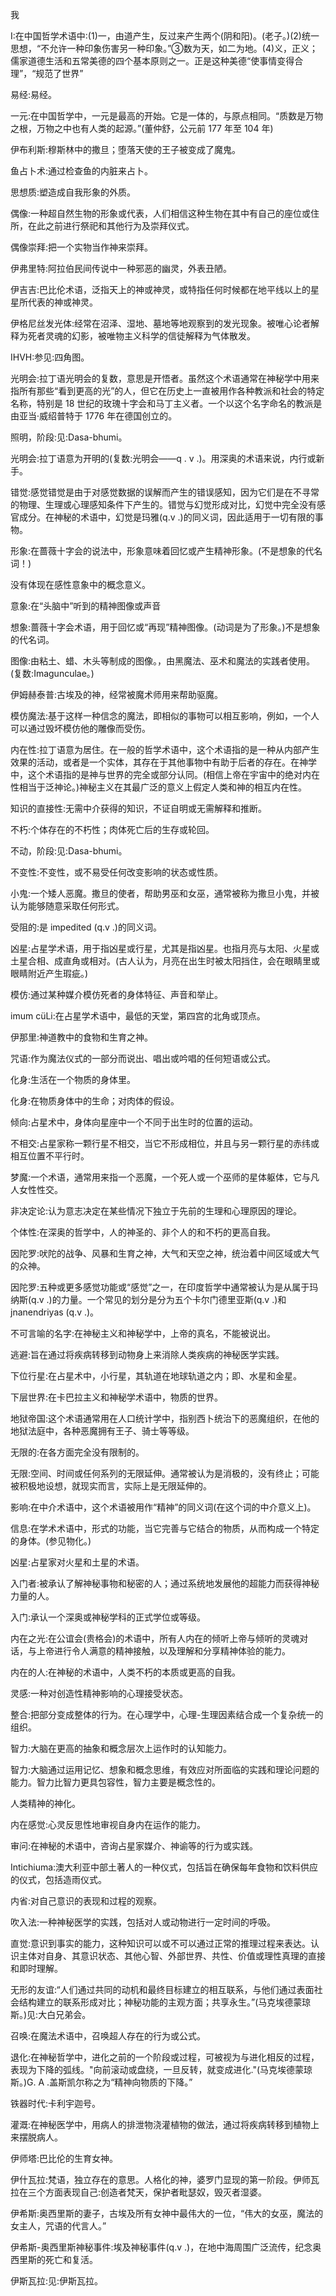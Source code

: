 

我

I:在中国哲学术语中:(1)一，由道产生，反过来产生两个(阴和阳)。(老子。)(2)统一思想，“不允许一种印象伤害另一种印象。”③数为天，如二为地。(4)义，正义；儒家道德生活和五常美德的四个基本原则之一。正是这种美德“使事情变得合理”，“规范了世界”

易经:易经。

一元:在中国哲学中，一元是最高的开始。它是一体的，与原点相同。“质数是万物之根，万物之中也有人类的起源。”(董仲舒，公元前 177 年至 104 年)

伊布利斯:穆斯林中的撒旦；堕落天使的王子被变成了魔鬼。

鱼占卜术:通过检查鱼的内脏来占卜。

思想质:塑造成自我形象的外质。

偶像:一种超自然生物的形象或代表，人们相信这种生物在其中有自己的座位或住所，在此之前进行祭祀和其他行为及崇拜仪式。

偶像崇拜:把一个实物当作神来崇拜。

伊弗里特:阿拉伯民间传说中一种邪恶的幽灵，外表丑陋。

伊吉吉:巴比伦术语，泛指天上的神或神灵，或特指任何时候都在地平线以上的星星所代表的神或神灵。

伊格尼丝发光体:经常在沼泽、湿地、墓地等地观察到的发光现象。被唯心论者解释为死者灵魂的幻影，被唯物主义科学的信徒解释为气体散发。

IHVH:参见:四角图。

光明会:拉丁语光明会的复数，意思是开悟者。虽然这个术语通常在神秘学中用来指所有那些“看到更高的光”的人，但它在历史上一直被用作各种教派和社会的特定名称，特别是 18 世纪的玫瑰十字会和马丁主义者。一个以这个名字命名的教派是由亚当·威绍普特于 1776 年在德国创立的。

照明，阶段:见:Dasa-bhumi。

光明会:拉丁语意为开明的(复数:光明会——q . v .)。用深奥的术语来说，内行或新手。

错觉:感觉错觉是由于对感觉数据的误解而产生的错误感知，因为它们是在不寻常的物理、生理或心理感知条件下产生的。错觉与幻觉形成对比，幻觉中完全没有感官成分。在神秘的术语中，幻觉是玛雅(q.v .)的同义词，因此适用于一切有限的事物。

形象:在蔷薇十字会的说法中，形象意味着回忆或产生精神形象。(不是想象的代名词！)

没有体现在感性意象中的概念意义。

意象:在“头脑中”听到的精神图像或声音

想象:蔷薇十字会术语，用于回忆或“再现”精神图像。(动词是为了形象。)不是想象的代名词。

图像:由粘土、蜡、木头等制成的图像。，由黑魔法、巫术和魔法的实践者使用。(复数:Imagunculae。)

伊姆赫泰普:古埃及的神，经常被魔术师用来帮助驱魔。

模仿魔法:基于这样一种信念的魔法，即相似的事物可以相互影响，例如，一个人可以通过毁坏模仿他的雕像而受伤。

内在性:拉丁语意为居住。在一般的哲学术语中，这个术语指的是一种从内部产生效果的活动，或者是一个实体，其存在于其他事物中有助于后者的存在。在神学中，这个术语指的是神与世界的完全或部分认同。(相信上帝在宇宙中的绝对内在性相当于泛神论。)神秘主义在其最广泛的意义上假定人类和神的相互内在性。

知识的直接性:无需中介获得的知识，不证自明或无需解释和推断。

不朽:个体存在的不朽性；肉体死亡后的生存或轮回。

不动，阶段:见:Dasa-bhumi。

不变性:不变性，或不易受任何改变影响的状态或性质。

小鬼:一个矮人恶魔。撒旦的使者，帮助男巫和女巫，通常被称为撒旦小鬼，并被认为能够随意采取任何形式。

受阻的:是 impedited (q.v .)的同义词。

凶星:占星学术语，用于指凶星或行星，尤其是指凶星。也指月亮与太阳、火星或土星合相、成直角或相对。(古人认为，月亮在出生时被太阳挡住，会在眼睛里或眼睛附近产生瑕疵。)

模仿:通过某种媒介模仿死者的身体特征、声音和举止。

imum cüLi:在占星学术语中，最低的天堂，第四宫的北角或顶点。

伊那里:神道教中的食物和生育之神。

咒语:作为魔法仪式的一部分而说出、唱出或吟唱的任何短语或公式。

化身:生活在一个物质的身体里。

化身:在物质身体中的生命；对肉体的假设。

倾向:占星术中，身体向星座中一个不同于出生时的位置的运动。

不相交:占星家称一颗行星不相交，当它不形成相位，并且与另一颗行星的赤纬或相互位置不平行时。

梦魔:一个术语，通常用来指一个恶魔，一个死人或一个巫师的星体躯体，它与凡人女性性交。

非决定论:认为意志决定在某些情况下独立于先前的生理和心理原因的理论。

个体性:在深奥的哲学中，人的神圣的、非个人的和不朽的更高自我。

因陀罗:吠陀的战争、风暴和生育之神，大气和天空之神，统治着中间区域或大气的众神。

因陀罗:五种或更多感觉功能或“感觉”之一，在印度哲学中通常被认为是从属于玛纳斯(q.v .)的力量。一个常见的划分是分为五个卡尔门德里亚斯(q.v .)和 jnanendriyas (q.v .)。

不可言喻的名字:在神秘主义和神秘学中，上帝的真名，不能被说出。

逃避:旨在通过将疾病转移到动物身上来消除人类疾病的神秘医学实践。

下位行星:在占星术中，小行星，其轨道在地球轨道之内；即、水星和金星。

下层世界:在卡巴拉主义和神秘学术语中，物质的世界。

地狱帝国:这个术语通常用在人口统计学中，指别西卜统治下的恶魔组织，在他的地狱法庭中，各种恶魔拥有王子、骑士等等级。

无限的:在各方面完全没有限制的。

无限:空间、时间或任何系列的无限延伸。通常被认为是消极的，没有终止；可能被积极地设想，就现实而言，实际上是无限延伸的。

影响:在中介术语中，这个术语被用作“精神”的同义词(在这个词的中介意义上)。

信息:在学术术语中，形式的功能，当它完善与它结合的物质，从而构成一个特定的身体。(参见物化。)

凶星:占星家对火星和土星的术语。

入门者:被承认了解神秘事物和秘密的人；通过系统地发展他的超能力而获得神秘力量的人。

入门:承认一个深奥或神秘学科的正式学位或等级。

内在之光:在公谊会(贵格会)的术语中，所有人内在的倾听上帝与倾听的灵魂对话，与上帝进行令人满意的精神接触，以及理解和分享精神体验的能力。

内在的人:在神秘的术语中，人类不朽的本质或更高的自我。

灵感:一种对创造性精神影响的心理接受状态。

整合:把部分变成整体的行为。在心理学中，心理-生理因素结合成一个复杂统一的组织。

智力:大脑在更高的抽象和概念层次上运作时的认知能力。

智力:大脑通过运用记忆、想象和概念思维，有效应对所面临的实践和理论问题的能力。智力比智力更具包容性，智力主要是概念性的。

人类精神的神化。

内在感觉:心灵反思性地审视自身内在运作的能力。

审问:在神秘的术语中，咨询占星家媒介、神谕等的行为或实践。

Intichiuma:澳大利亚中部土著人的一种仪式，包括旨在确保每年食物和饮料供应的仪式，包括造雨仪式。

内省:对自己意识的表现和过程的观察。

吹入法:一种神秘医学的实践，包括对人或动物进行一定时间的呼吸。

直觉:意识到事实的能力，这种知识可以或不可以通过正常的推理过程来表达。认识主体对自身、其意识状态、其他心智、外部世界、共性、价值或理性真理的直接和即时理解。

无形的友谊:“人们通过共同的动机和最终目标建立的相互联系，与他们通过表面社会结构建立的联系形成对比；神秘功能的主观方面；共享永生。”(马克埃德蒙琼斯。)见:大白兄弟会。

召唤:在魔法术语中，召唤超人存在的行为或公式。

退化:在神秘哲学中，进化之前的一个阶段或过程，可被视为与进化相反的过程，表现为下降的弧线。"向前滚动或盘绕，一旦反转，就变成进化."(马克埃德蒙琼斯。)G. A .盖斯凯尔称之为“精神向物质的下降。”

铁器时代:卡利宇迦号。

灌溉:在神秘医学中，用病人的排泄物浇灌植物的做法，通过将疾病转移到植物上来摆脱病人。

伊师塔:巴比伦的生育女神。

伊什瓦拉:梵语，独立存在的意思。人格化的神，婆罗门显现的第一阶段。伊师瓦拉在三个方面表现自己:创造者梵天，保护者毗瑟奴，毁灭者湿婆。

伊希斯:奥西里斯的妻子，古埃及所有女神中最伟大的一位，“伟大的女巫，魔法的女主人，咒语的代言人。”

伊希斯-奥西里斯神秘事件:埃及神秘事件(q.v .)，在地中海周围广泛流传，纪念奥西里斯的死亡和复活。

伊斯瓦拉:见:伊斯瓦拉。